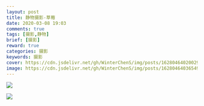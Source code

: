 ```yaml
---
layout: post
title: 静物摄影-草莓
date: 2020-03-08 19:03
comments: true
tags: [摄影,静物]
brief: [摄影]
reward: true
categories: 摄影
keywords: 摄影
cover: https://cdn.jsdelivr.net/gh/WinterChenS/img/posts/1628046402002924.png
image: https://cdn.jsdelivr.net/gh/WinterChenS/img/posts/1628046403654959.png
---
```


![](https://cdn.jsdelivr.net/gh/WinterChenS/img/posts/1628046405291900.png)

![](https://cdn.jsdelivr.net/gh/WinterChenS/img/posts/1628046406946784.png)

